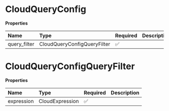 # CloudQueryConfig

**Properties**

| Name         | Type                        | Required | Description |
| :----------- | :-------------------------- | :------- | :---------- |
| query_filter | CloudQueryConfigQueryFilter | ✅       |             |

# CloudQueryConfigQueryFilter

**Properties**

| Name       | Type            | Required | Description |
| :--------- | :-------------- | :------- | :---------- |
| expression | CloudExpression | ✅       |             |

